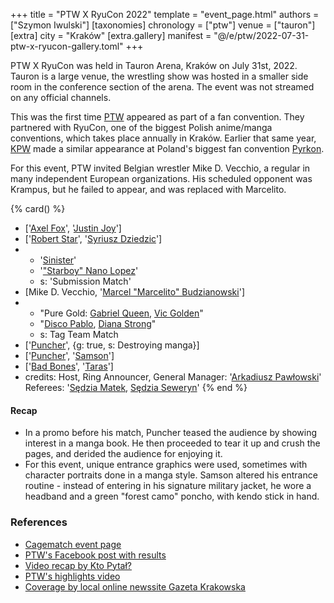 +++
title = "PTW X RyuCon 2022"
template = "event_page.html"
authors = ["Szymon Iwulski"]
[taxonomies]
chronology = ["ptw"]
venue = ["tauron"]
[extra]
city = "Kraków"
[extra.gallery]
manifest = "@/e/ptw/2022-07-31-ptw-x-ryucon-gallery.toml"
+++

PTW X RyuCon was held in Tauron Arena, Kraków on July 31st, 2022. Tauron is a large venue, the wrestling show was hosted in a smaller side room in the conference section of the arena. The event was not streamed on any official channels.

This was the first time [PTW](@/o/ptw.md) appeared as part of a fan convention.
They partnered with RyuCon, one of the biggest Polish anime/manga conventions, which takes place annually in Kraków.
Earlier that same year, [KPW](@/o/kpw.md) made a similar appearance at Poland's biggest fan convention [Pyrkon](@/e/kpw/2022-06-18-kpw-pyrkon-2022.md).

For this event, PTW invited Belgian wrestler Mike D. Vecchio, a regular in many independent European organizations. His scheduled opponent was Krampus, but he failed to appear, and was replaced with Marcelito.

{% card() %}
- ['[Axel Fox](@/w/axel-fox.md)', '[Justin Joy](@/w/justin-joy.md)']
- ['[Robert Star](@/w/robert-star.md)', '[Syriusz Dziedzic](@/w/dziedzic.md)']
- - '[Sinister](@/w/sinister.md)'
  - '["Starboy" Nano Lopez](@/w/nano-lopez.md)'
  - s: 'Submission Match'
- [Mike D. Vecchio, '[Marcel "Marcelito" Budzianowski](@/w/marcelito.md)']
- - "Pure Gold: [Gabriel Queen](@/w/gabriel-queen.md), [Vic Golden](@/w/vic-golden.md)"
  - "[Disco Pablo](@/w/disco-pablo.md), [Diana Strong](@/w/diana-strong.md)"
  - s: Tag Team Match
- ['[Puncher](@/w/puncher.md)', {g: true, s: Destroying manga}]
- ['[Puncher](@/w/puncher.md)', '[Samson](@/w/samson.md)']
- ['[Bad Bones](@/w/bad-bones.md)', '[Taras](@/w/taras.md)']
- credits:
    Host, Ring Announcer, General Manager: '[Arkadiusz Pawłowski](@/w/pan-pawlowski.md)'
    Referees: '[Sędzia Matek](@/w/sedzia-matek.md), [Sędzia Seweryn](@/w/sedzia-seweryn.md)'
{% end %}


#### Recap

* In a promo before his match, Puncher teased the audience by showing interest in a manga book. He then proceeded to tear it up and crush the pages, and derided the audience for enjoying it.
* For this event, unique entrance graphics were used, sometimes with character portraits done in a manga style. Samson altered his entrance routine - instead of entering in his signature military jacket, he wore a headband and a green "forest camo" poncho, with kendo stick in hand.

### References

* [Cagematch event page](https://www.cagematch.net/?id=1&nr=346589)
* [PTW's Facebook post with results](https://www.facebook.com/PrimeTimeWrestlingPL/posts/pfbid02LqWm9jDNp18Bb4rMED5fpwZuQQXeRoWpDFC9vXVSa4BsbEGoBGY12Zd1xy6yHfq2l)
* [Video recap by Kto Pytał?](https://www.youtube.com/watch?v=cnhTKPqQHg4)
* [PTW's highlights video](https://www.youtube.com/watch?v=dHyPlu3scNs)
* [Coverage by local online newssite Gazeta Krakowska](https://gazetakrakowska.pl/krakow-gala-wrestlingu-w-tauron-arenie-czegos-takiego-jeszcze-tu-nie-bylo-zobaczcie-zdjecia-z-imprezy-w-ramach-festiwalu-ryucon/ar/c2-16538037)
